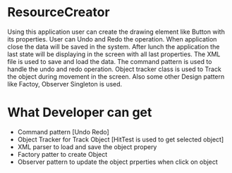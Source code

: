 # ResourceCreator

Using this application user can create the drawing element like Button with its properties. User can Undo and Redo the operation. When application close the data will be saved in the system. After lunch the application the last state will be displaying in the screen with all last properties. The XML file is used to save and load the data. The command pattern is used to handle the undo and redo operation. Object tracker class is used to Track the object during movement in the screen. Also some other Design pattern like Factoy, Observer Singleton is used.

# What Developer can get
- Command pattern [Undo Redo]
- Object Tracker for Track Object [HitTest is used to get selected object]
- XML parser to load and save the object propery
- Factory patter to create Object
- Observer pattern to update the object prperties when click on object
